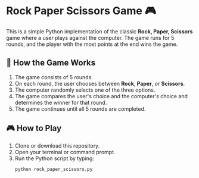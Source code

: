 # Rock Paper Scissors Game 🎮

This is a simple Python implementation of the classic **Rock, Paper, Scissors** game where a user plays against the computer. The game runs for 5 rounds, and the player with the most points at the end wins the game.

## 📝 How the Game Works
1. The game consists of 5 rounds.
2. On each round, the user chooses between **Rock**, **Paper**, or **Scissors**.
3. The computer randomly selects one of the three options.
4. The game compares the user's choice and the computer's choice and determines the winner for that round.
5. The game continues until all 5 rounds are completed.

## 🎮 How to Play
1. Clone or download this repository.
2. Open your terminal or command prompt.
3. Run the Python script by typing:
   ```bash
   python rock_paper_scissors.py

